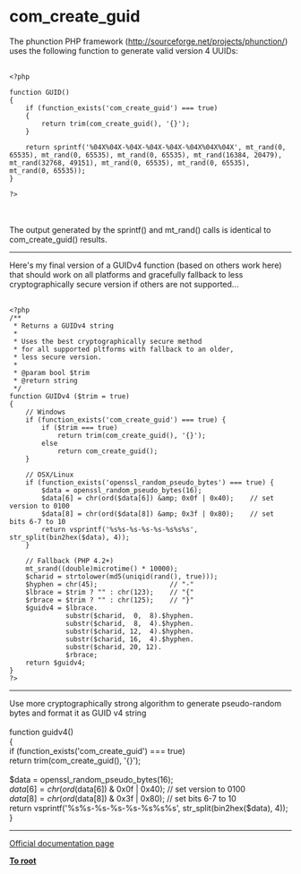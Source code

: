 # com_create_guid



The phunction PHP framework (http://sourceforge.net/projects/phunction/) uses the following function to generate valid version 4 UUIDs:<br><br>

```
<?php

function GUID()
{
    if (function_exists('com_create_guid') === true)
    {
        return trim(com_create_guid(), '{}');
    }

    return sprintf('%04X%04X-%04X-%04X-%04X-%04X%04X%04X', mt_rand(0, 65535), mt_rand(0, 65535), mt_rand(0, 65535), mt_rand(16384, 20479), mt_rand(32768, 49151), mt_rand(0, 65535), mt_rand(0, 65535), mt_rand(0, 65535));
}

?>
```
<br><br>The output generated by the sprintf() and mt_rand() calls is identical to com_create_guid() results.  

---

Here&apos;s my final version of a GUIDv4 function (based on others work here) that should work on all platforms and gracefully fallback to less cryptographically secure version if others are not supported...<br><br>

```
<?php
/**
 * Returns a GUIDv4 string
 *
 * Uses the best cryptographically secure method 
 * for all supported pltforms with fallback to an older, 
 * less secure version.
 *
 * @param bool $trim
 * @return string
 */
function GUIDv4 ($trim = true)
{
    // Windows
    if (function_exists('com_create_guid') === true) {
        if ($trim === true)
            return trim(com_create_guid(), '{}');
        else
            return com_create_guid();
    }

    // OSX/Linux
    if (function_exists('openssl_random_pseudo_bytes') === true) {
        $data = openssl_random_pseudo_bytes(16);
        $data[6] = chr(ord($data[6]) &amp; 0x0f | 0x40);    // set version to 0100
        $data[8] = chr(ord($data[8]) &amp; 0x3f | 0x80);    // set bits 6-7 to 10
        return vsprintf('%s%s-%s-%s-%s-%s%s%s', str_split(bin2hex($data), 4));
    }

    // Fallback (PHP 4.2+)
    mt_srand((double)microtime() * 10000);
    $charid = strtolower(md5(uniqid(rand(), true)));
    $hyphen = chr(45);                  // "-"
    $lbrace = $trim ? "" : chr(123);    // "{"
    $rbrace = $trim ? "" : chr(125);    // "}"
    $guidv4 = $lbrace.
              substr($charid,  0,  8).$hyphen.
              substr($charid,  8,  4).$hyphen.
              substr($charid, 12,  4).$hyphen.
              substr($charid, 16,  4).$hyphen.
              substr($charid, 20, 12).
              $rbrace;
    return $guidv4;
}
?>
```
  

---

Use more cryptographically strong algorithm to generate pseudo-random bytes and format it as GUID v4 string<br><br>function guidv4()<br>{<br>    if (function_exists(&apos;com_create_guid&apos;) === true)<br>        return trim(com_create_guid(), &apos;{}&apos;);<br><br>    $data = openssl_random_pseudo_bytes(16);<br>    $data[6] = chr(ord($data[6]) &amp; 0x0f | 0x40); // set version to 0100<br>    $data[8] = chr(ord($data[8]) &amp; 0x3f | 0x80); // set bits 6-7 to 10<br>    return vsprintf(&apos;%s%s-%s-%s-%s-%s%s%s&apos;, str_split(bin2hex($data), 4));<br>}  

---

[Official documentation page](https://www.php.net/manual/en/function.com-create-guid.php)

**[To root](/README.md)**